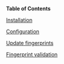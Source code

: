 **Table of Contents**

[Installation](#installation)

[Configuration](#configuration)

[Update fingerprints](#update-fingerprints)

[Fingerprint validation](#fingerprint-validation)